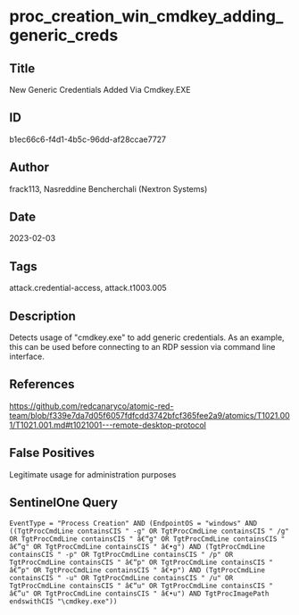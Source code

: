 # proc_creation_win_cmdkey_adding_generic_creds

## Title
New Generic Credentials Added Via Cmdkey.EXE

## ID
b1ec66c6-f4d1-4b5c-96dd-af28ccae7727

## Author
frack113, Nasreddine Bencherchali (Nextron Systems)

## Date
2023-02-03

## Tags
attack.credential-access, attack.t1003.005

## Description
Detects usage of "cmdkey.exe" to add generic credentials.
As an example, this can be used before connecting to an RDP session via command line interface.


## References
https://github.com/redcanaryco/atomic-red-team/blob/f339e7da7d05f6057fdfcdd3742bfcf365fee2a9/atomics/T1021.001/T1021.001.md#t1021001---remote-desktop-protocol

## False Positives
Legitimate usage for administration purposes

## SentinelOne Query
```
EventType = "Process Creation" AND (EndpointOS = "windows" AND ((TgtProcCmdLine containsCIS " -g" OR TgtProcCmdLine containsCIS " /g" OR TgtProcCmdLine containsCIS " â€“g" OR TgtProcCmdLine containsCIS " â€”g" OR TgtProcCmdLine containsCIS " â€•g") AND (TgtProcCmdLine containsCIS " -p" OR TgtProcCmdLine containsCIS " /p" OR TgtProcCmdLine containsCIS " â€“p" OR TgtProcCmdLine containsCIS " â€”p" OR TgtProcCmdLine containsCIS " â€•p") AND (TgtProcCmdLine containsCIS " -u" OR TgtProcCmdLine containsCIS " /u" OR TgtProcCmdLine containsCIS " â€“u" OR TgtProcCmdLine containsCIS " â€”u" OR TgtProcCmdLine containsCIS " â€•u") AND TgtProcImagePath endswithCIS "\cmdkey.exe"))

```